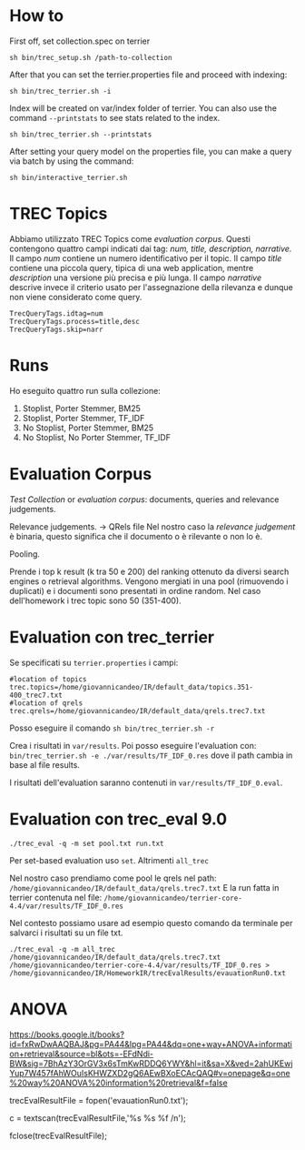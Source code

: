# How to

First off, set collection.spec on terrier

`sh bin/trec_setup.sh /path-to-collection`

After that you can set the terrier.properties file and proceed with indexing:

`sh bin/trec_terrier.sh -i`

Index will be created on var/index folder of terrier. 
You can also use the command `--printstats` to see stats related to the index.

`sh bin/trec_terrier.sh --printstats`

After setting your query model on the properties file, you can make a query via batch by using the command:

`sh bin/interactive_terrier.sh`

# TREC Topics
Abbiamo utilizzato TREC Topics come _evaluation corpus_.
Questi contengono quattro campi indicati dai tag: _num, title, description, narrative._
Il campo _num_ contiene un numero identificativo per il topic.
Il campo _title_ contiene una piccola query, tipica di una web application, mentre _description_ una versione più precisa e più lunga.
Il campo _narrative_ descrive invece il criterio usato per l'assegnazione della rilevanza e dunque non viene considerato come query.
```
TrecQueryTags.idtag=num
TrecQueryTags.process=title,desc
TrecQueryTags.skip=narr
```
# Runs
Ho eseguito quattro run sulla collezione:

1. Stoplist, Porter Stemmer, BM25
2. Stoplist, Porter Stemmer, TF_IDF
3. No Stoplist, Porter Stemmer, BM25
4. No Stoplist, No Porter Stemmer, TF_IDF

# Evaluation Corpus 
_Test Collection_ or _evaluation corpus_: documents, queries and relevance judgements.
	
Relevance judgements. -> QRels file
Nel nostro caso la _relevance judgement_ è binaria, questo significa che il documento o è rilevante o non lo è.

Pooling.

Prende i top k result (k tra 50 e 200) del ranking ottenuto da diversi search engines o retrieval algorithms.
Vengono mergiati in una pool (rimuovendo i duplicati) e i documenti sono presentati in ordine random.
Nel caso dell'homework i trec topic sono 50 (351-400).

# Evaluation con trec_terrier
Se specificati su `terrier.properties` i campi:
```
#location of topics
trec.topics=/home/giovannicandeo/IR/default_data/topics.351-400_trec7.txt
#location of qrels
trec.qrels=/home/giovannicandeo/IR/default_data/qrels.trec7.txt
```
Posso eseguire il comando
`sh bin/trec_terrier.sh -r`

Crea i risultati in `var/results`. 
Poi posso eseguire l'evaluation con:
`bin/trec_terrier.sh -e ./var/results/TF_IDF_0.res` 
dove il path cambia in base al file results. 

I risultati dell'evaluation saranno contenuti in `var/results/TF_IDF_0.eval`.

# Evaluation con trec_eval 9.0
```
./trec_eval -q -m set pool.txt run.txt
```
Per set-based evaluation uso `set`. Altrimenti `all_trec`

Nel nostro caso prendiamo come pool le qrels nel path:
`/home/giovannicandeo/IR/default_data/qrels.trec7.txt`
E la run fatta in terrier contenuta nel file:
`/home/giovannicandeo/terrier-core-4.4/var/results/TF_IDF_0.res`

Nel contesto possiamo usare ad esempio questo comando da terminale per salvarci i risultati su un file txt.

```
./trec_eval -q -m all_trec /home/giovannicandeo/IR/default_data/qrels.trec7.txt /home/giovannicandeo/terrier-core-4.4/var/results/TF_IDF_0.res > /home/giovannicandeo/IR/HomeworkIR/trecEvalResults/evauationRun0.txt
```

# ANOVA 

https://books.google.it/books?id=fxRwDwAAQBAJ&pg=PA44&lpg=PA44&dq=one+way+ANOVA+information+retrieval&source=bl&ots=-EFdNdi-BW&sig=7BhAzY3OrGV3x6sTmKwRDDQ6YWY&hl=it&sa=X&ved=2ahUKEwjYup7W457fAhWOuIsKHWZXD2gQ6AEwBXoECAcQAQ#v=onepage&q=one%20way%20ANOVA%20information%20retrieval&f=false

trecEvalResultFile = fopen('evauationRun0.txt');

c = textscan(trecEvalResultFile,'%s %s %f /n');

fclose(trecEvalResultFile);